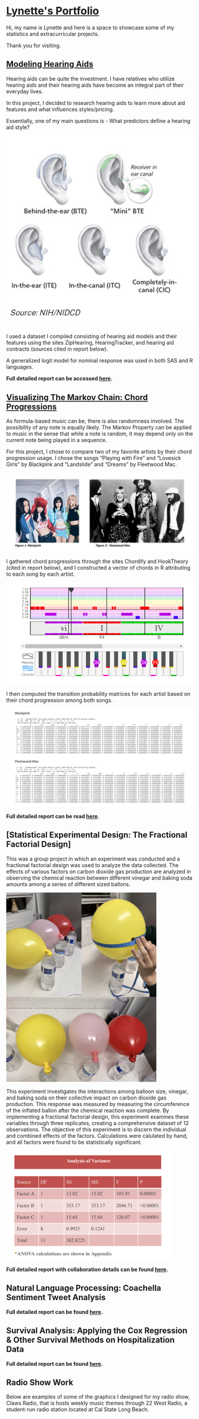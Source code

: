 
# [Lynette's Portfolio](https://github.com/LAlibrary/LAportfolio)

Hi, my name is Lynette and here is a space to showcase some of my statistics and extracurricular projects.

Thank you for visiting.

## [Modeling Hearing Aids](https://github.com/LAlibrary/Modeling_Hearing_Aids)

Hearing aids can be quite the investment. I have relatives who utilize hearing aids and their hearing aids have become an integral part of their everyday lives. 

In this project, I decided to research hearing aids to learn more about aid features and what influences styles/pricing.

Essentially, one of my main questions is - What predictors define a hearing aid style?

![Hearing Aid Styles](https://github.com/LAlibrary/LAportfolio/blob/main/hearingaidstyles.PNG)

I used a dataset I compiled consisting of hearing aid models and their features using the sites ZipHearing, HearingTracker, and hearing aid contracts (sources cited in report below).

A generalized logit model for nominal response was used in both SAS and R languages.

**Full detailed report can be accessed [here](https://drive.google.com/file/d/1DPw1zpNyheJUBnxzgjAMNsoB9OgeVcSq/view?usp=sharing).**

## [Visualizing The Markov Chain: Chord Progressions](https://github.com/LAlibrary/Markov_Chain_Chord_Progressions)

As formula-based music can be, there is also randomness involved. The possibility of any note is equally likely.
The Markov Property can be applied to music in the sense that while a note is random, it may depend only on the current note being played in a sequence. 

For this project, I chose to compare two of my favorite artists by their chord progression usage.
I chose the songs “Playing with Fire” and “Lovesick Girls” by Blackpink and “Landslide” and “Dreams” by Fleetwood Mac.

![Blackpink and Fleetwood Mac](https://github.com/LAlibrary/LAportfolio/blob/main/artists.PNG)

I gathered chord progressions through the sites Chordify and HookTheory (cited in report below), and I constructed a vector of chords in R attributing to each song by each artist.

![Hook Theory: Chord Example](https://github.com/LAlibrary/LAportfolio/blob/main/chordexample.PNG)

I then computed the transition probability matrices for each artist based on their chord progression among both songs.

![Transition Matrices in RStudio](https://github.com/LAlibrary/LAportfolio/blob/main/tmatrices.PNG)


**Full detailed report can be read [here](https://drive.google.com/file/d/134dFluWyTyfalqecKEDoP2qqQ67duInS/view?usp=share_link).**

## [Statistical Experimental Design: The Fractional Factorial Design]

This was a group project in which an experiment was conducted and a fractional factorial design was used to analyze the data collected. The effects of various factors on carbon dioxide gas production are analyzed in observing the chemical reaction between different vinegar and baking soda amounts among a series of different sized ballons.

![Balloon Reaction Process](https://github.com/LAlibrary/LAportfolio/blob/main/balloon.PNG)

This experiment investigates the interactions among balloon size, vinegar, and baking soda on their collective impact on carbon dioxide gas production. This response was measured by measuring the circumference of the inflated ballon after the chemical reaction was complete.
By implementing a fractional factorial design, this experiment examines these variables through three replicates, creating a comprehensive dataset of 12 observations. The objective of this experiment is to discern the individual and combined effects of the factors. Calculations were calulated by hand, and all factors were found to be statistically significant.

![ANOVA](https://github.com/LAlibrary/LAportfolio/blob/main/ANOVA.balloon.PNG)
 
**Full detailed report with collaboration details can be found [here](https://drive.google.com/file/d/1_qGVklQ63YEqS1izuqWtauyE7r7hO4A6/view?usp=drive_link).**

## Natural Language Processing: Coachella Sentiment Tweet Analysis

**Full detailed report can be found [here](https://drive.google.com/file/d/1kc6COTGRY0z9KNTIuKKXaXrv4Fe2EnS4/view?usp=drive_link).**

## Survival Analysis: Applying the Cox Regression & Other Survival Methods on Hospitalization Data

**Full detailed report can be found [here](https://drive.google.com/file/d/1UxzUPnogPYd9GKnnvTcPN8OtR4AFGGz6/view?usp=drive_link).**


## Radio Show Work 

Below are examples of some of the graphics I designed for my radio show, Claws Radio, that is hosts weekly music themes through 22 West Radio, a student-run radio station located at Cal State Long Beach. 


